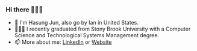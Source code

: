 ### Hi there 🧑🏻‍💻
- 💁 I'm Hasung Jun, also go by Ian in United States.
- 👨🏼‍🎓 I recently graduated from Stony Brook University with a Computer Science and Technological Systems Management degree.
- 📫 More about me: [LinkedIn](https://www.linkedin.com/in/hasung-jun-b4b2aa21a) or [Website](https://www.hasungjun.com)
<!--
**iianjun/iianjun** is a ✨ _special_ ✨ repository because its `README.md` (this file) appears on your GitHub profile.

Here are some ideas to get you started:



- 👯 I’m looking to collaborate on ...
- 🤔 I’m looking for help with ...
- 🧑🏻‍💻 Ask me about ...

- 😄 Pronouns: ...
- ⚡ Fun fact: ...
-->
